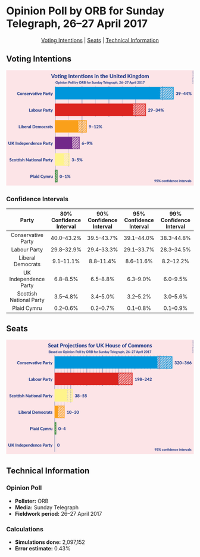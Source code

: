 # Opinion Poll by ORB for Sunday Telegraph, 26–27 April 2017

<p align="center"><a href="#voting-intentions">Voting Intentions</a> | <a href="#seats">Seats</a> | <a href="#technical-information">Technical Information</a></p>

## Voting Intentions

![Graph with voting intentions not yet produced](2017-04-27-ORB.png "Voting Intentions")

### Confidence Intervals

| Party | 80% Confidence Interval | 90% Confidence Interval | 95% Confidence Interval | 99% Confidence Interval |
|:-----:|:-----------------------:|:-----------------------:|:-----------------------:|:-----------------------:|
| Conservative Party | 40.0–43.2% |39.5–43.7% |39.1–44.0% |38.3–44.8% |
| Labour Party | 29.8–32.9% |29.4–33.3% |29.1–33.7% |28.3–34.5% |
| Liberal Democrats | 9.1–11.1% |8.8–11.4% |8.6–11.6% |8.2–12.2% |
| UK Independence Party | 6.8–8.5% |6.5–8.8% |6.3–9.0% |6.0–9.5% |
| Scottish National Party | 3.5–4.8% |3.4–5.0% |3.2–5.2% |3.0–5.6% |
| Plaid Cymru | 0.2–0.6% |0.2–0.7% |0.1–0.8% |0.1–0.9% |

## Seats

![Graph with seats not yet produced](2017-04-27-ORB-seats.png "Seats")

## Technical Information

### Opinion Poll

+ **Pollster:** ORB
+ **Media:** Sunday Telegraph
+ **Fieldwork period:** 26–27 April 2017

### Calculations

+ **Simulations done:** 2,097,152
+ **Error estimate:** 0.43%

